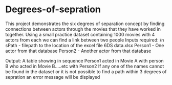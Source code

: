 # Degrees-of-sepration
This project demonstrates the six degrees of separation concept by finding connections between actors through the movies that they have worked in together.
Using a small practice dataset containing 1000 movies with 4 actors from each we can find a link between two people
Inputs required:
/n sPath - filepath to the location of the excel file 6DS data.xlsx
Person1 - One actor from that database
Person2 - Another actor from that database

Output:
A table showing in sequence Person1 acted in Movie A with person B who acted in Movie B.....etc with Person2
If any one of the names cannot be found in the dataset or it is not possible to find a path within 3 degrees of sepration an error message will be displayed
